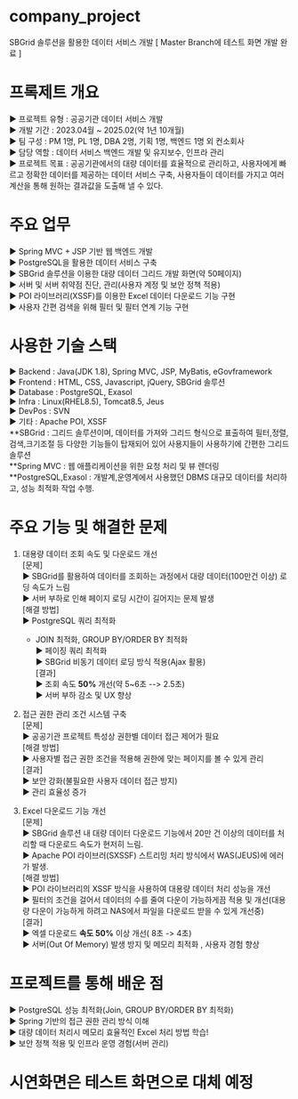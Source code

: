 # company_project
SBGrid 솔루션을 활용한 데이터 서비스 개발 [ Master Branch에 테스트 화면 개발 완료 ] 


# 프록제트 개요
▶ 프로젝트 유형 : 공공기관 데이터 서비스 개발  
▶ 개발 기간 : 2023.04월 ~ 2025.02(약 1년 10개월)  
▶ 팀 구성 : PM 1명, PL 1명, DBA 2명, 기획 1명, 백엔드 1명 외 컨소회사  
▶ 담당 역할 : 데이터 서비스 백엔드 개발 및 유지보수, 인프라 관리  
▶ 프로젝트 목표 : 공공기관에서의 대량 데이터를 효율적으로 관리하고, 사용자에게 빠르고 정확한 데이터를 제공하는 데이터 서비스 구축, 사용자들이 데이터를 가지고 여러 계산을 통해 원하는 결과값을 도출해 낼 수 있다.  


# 주요 업무
▶ Spring MVC + JSP 기반 웹 백엔드 개발  
▶ PostgreSQL을 활용한 데이터 서비스 구축  
▶ SBGrid 솔루션을 이용한 대량 데이터 그리드 개발 화면(약 50페이지)  
▶ 서버 및 서버 취약점 진단, 관리(사용자 계정 및 보안 정책 적용)  
▶ POI 라이브러리(XSSF)를 이용한 Excel 데이터 다운로드 기능 구현  
▶ 사용자 간편 검색을 위해 필터 및 필터 연계 기능 구현  


# 사용한 기술 스택
▶ Backend : Java(JDK 1.8), Spring MVC, JSP, MyBatis, eGovframework  
▶ Frontend : HTML, CSS, Javascript, jQuery, SBGrid 솔루션  
▶ Database : PostgreSQL, Exasol  
▶ Infra : Linux(RHEL8.5), Tomcat8.5, Jeus  
▶ DevPos : SVN  
▶ 기타 : Apache POI, XSSF  
**SBGrid : 그리드 솔루션이며, 데이터를 가져와 그리드 형식으로 표출하여 필터,정렬,검색,크기조절 등 다양한 기능들이 탑재되어 있어 사용지들이 사용하기에 간편한 그리드 솔루션  
**Spring MVC : 웹 애플리케이션을 위한 요청 처리 및 뷰 렌더링  
**PostgreSQL,Exasol : 개발계,운영계에서 사용했던 DBMS 대규모 데이터를 처리하고, 성능 최적화 작업 수행.  


# 주요 기능 및 해결한 문제
1. 대용량 데이터 조회 속도 및 다운로드 개선  
[문제]  
  ▶  SBGrid를 활용하여 데이터를 조회하는 과정에서 대량 데이터(100만건 이상) 로딩 속도가 느림  
  ▶  서버 부하로 인해 페이지 로딩 시간이 길어지는 문제 발생  
[해결 방법]  
  ▶ PostgreSQL 쿼리 최적화  
    - JOIN 최적화, GROUP BY/ORDER BY 최적화  
  ▶ 페이징 쿼리 최적화  
  ▶ SBGrid 비동기 데이터 로딩 방식 적용(Ajax 활용)  
[결과]  
  ▶ 조회 속도 **50%** 개선(약 5~6초 --> 2.5초)  
  ▶ 서버 부하 감소 및 UX 향상  


2. 접근 권한 관리 조건 시스템 구축  
[문제]  
  ▶ 공공기관 프로젝트 특성상 권한별 데이터 접근 제어가 필요  
[해결 방법]  
  ▶ 사용자별 접근 권한 조건을 적용해 권한에 맞는 페이지를 볼 수 있게 관리  
[결과]  
  ▶ 보안 강화(불필요한 사용자 데이터 접근 방지)  
  ▶ 관리 효율성 증가  


3. Excel 다운로드 기능 개선  
[문제]  
  ▶ SBGrid 솔루션 내 대량 데이터 다운로드 기능에서 20만 건 이상의 데이터를 처리할 때 다운로드 속도가 현저히 느림.  
  ▶ Apache POI 라이브러(SXSSF) 스트리밍 처리 방식에서 WAS(JEUS)에 에러가 발생.  
[해결 방법]  
  ▶ POI 라이브러리의 XSSF 방식을 사용하여 대용량 데이터 처리 성능을 개선  
  ▶ 필터의 조건을 걸어서 데이터의 수를 줄여 다운이 가능하게끔 적용 및 개선(대용량 다운이 가능하게 하려고 NAS에서 파일을 다운로드 받을 수 있게 개선중)  
[결과]  
  ▶ 엑셀 다운로드 **속도 50%** 이상 개선( 8초 -> 4초)  
  ▶ 서버(Out Of Memory) 발생 방지 및 메모리 최적화 , 사용자 경험 향상  



# 프로젝트를 통해 배운 점  
  ▶ PostgreSQL 성능 최적화(Join, GROUP BY/ORDER BY 최적화)  
  ▶ Spring 기반의 접근 권한 관리 방식 이해  
  ▶ 대량 데이터 처리시 메모리 효율적인 Excel 처리 방법 학습!  
  ▶ 보안 정책 적용 및 인프라 운영 경험(서버 관리)  


# 시연화면은 테스트 화면으로 대체 예정  


